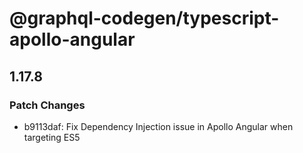 # @graphql-codegen/typescript-apollo-angular

## 1.17.8
### Patch Changes

- b9113daf: Fix Dependency Injection issue in Apollo Angular when targeting ES5
